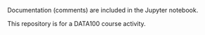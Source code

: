 Documentation (comments) are included in the Jupyter notebook.

This repository is for a DATA100 course activity.
